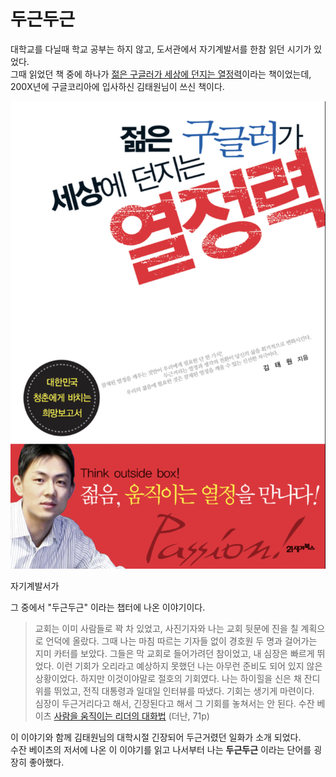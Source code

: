 # 두근두근

대학교를 다닐때 학교 공부는 하지 않고, 도서관에서 자기계발서를 한참 읽던 시기가 있었다.  
그때 읽었던 책 중에 하나가 [젊은 구글러가 세상에 던지는 열정력](https://ridibooks.com/books/117000162)이라는 책이었는데, 200X년에 구글코리아에 입사하신 김태원님이 쓰신 책이다. 

![1](./images/1.png)

자기계발서가 

그 중에서 "두근두근" 이라는 챕터에 나온 이야기이다.


> 교회는 이미 사람들로 꽉 차 있었고, 사진기자와 나는 교회 뒷문에 진을 칠 계획으로 언덕에 올랐다. 
> 그때 나는 마침 따르는 기자들 없이 경호원 두 명과 걸어가는 지미 카터를 보았다. 
> 그들은 막 교회로 들어가려던 참이었고, 내 심장은 빠르게 뛰었다.
> 이런 기회가 오리라고 예상하지 못했던 나는 아무런 준비도 되어 있지 않은 상황이었다. 
> 하지만 이것이야말로 절호의 기회였다. 
> 나는 하이힐을 신은 채 잔디 위를 뛰었고, 전직 대통령과 일대일 인터뷰를 따냈다.
> 기회는 생기게 마련이다.  
> 심장이 두근거리다고 해서, 긴장된다고 해서 그 기회를 놓쳐서는 안 된다.
> 수잔 베이츠 [사람을 움직이는 리더의 대화법](https://product.kyobobook.co.kr/detail/S000001301432) (더난, 71p)

이 이야기와 함께 김태원님의 대학시절 긴장되어 두근거렸던 일화가 소개 되었다.  
수잔 베이츠의 저서에 나온 이 이야기를 읽고 나서부터 나는 **두근두근** 이라는 단어를 굉장히 좋아했다.

